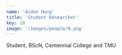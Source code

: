 ```yaml
---
name: 'Aidan Hung'
title: 'Student Researcher'
key: 10
image: '/images/people/0.png'
---
```

Student, BScN, Centennial College and TMU